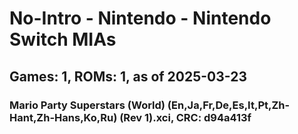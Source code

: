 # No-Intro - Nintendo - Nintendo Switch MIAs
## Games: 1, ROMs: 1, as of 2025-03-23

### Mario Party Superstars (World) (En,Ja,Fr,De,Es,It,Pt,Zh-Hant,Zh-Hans,Ko,Ru) (Rev 1).xci, CRC: d94a413f
